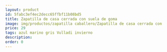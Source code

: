 ```yaml
---
layout: product
id: 5fabc3ef4ec2decc65ffbf11b08bd5
title: Zapatilla de casa cerrada con suela de goma
image: img/productos/zapatilla caballero/Zapatilla de casa cerrada con suela de goma=29=azul marino gris Vulladi invierno.webp
price: 29
tags: azul marino gris Vulladi invierno
description: 
order: 0
---
```

